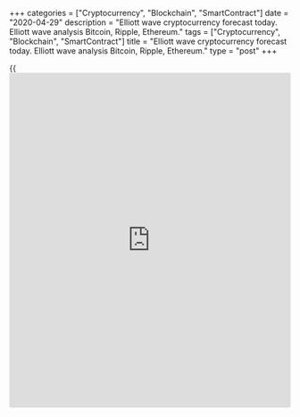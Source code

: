 +++
categories = ["Cryptocurrency", "Blockchain", "SmartContract"]
date = "2020-04-29"
description = "Elliott wave cryptocurrency forecast today. Elliott wave analysis Bitcoin, Ripple, Ethereum."
tags = ["Cryptocurrency", "Blockchain", "SmartContract"]
title = "Elliott wave cryptocurrency forecast today. Elliott wave analysis Bitcoin, Ripple, Ethereum."
type = "post"
+++

{{<iframe id="large-banner" src="https://www.bounty.group/#slide=20.0" width="100%" height="600" scrolling="no" style="border: 0px solid rgb(216, 221, 230); border-radius: 3px;">}}

April 29, 2020

April 29, 2020

Elliott wave [daily](https://www.fintecher.org/2020/03/03/forex-trading-daily-strategy/) forecast for Bitcoin, Ripple and EthereumRoman Onegin

## Elliott wave forecast for BTCUSD, ETHUSD, XRPUSD for today

###  **Elliott wave[BTCUSD][1] analysis**

 **![LiteForex: Elliott wave cryptocurrency forecast today. Elliott wave
analysis Bitcoin, Ripple, Ethereum.][2]**

The BTCUSD market continues forming the upward corrective wave B that is
a triple zigzag composed of the sub-waves [w]-[x]-[y]-[x]-[z]. There is
unfolding the final zigzag-shaped wave [z] of the triple formation. The
sub-waves (a) and (b) look complete, the (c) impulse hasn’t yet
finished. It may complete at a level around 8100.00. After that, the
market should turn down and start declining in the C-wave, as it is
outlined in the chart.

* * *

###  **Elliott wave[XRPUSD][3] analysis**

 **![LiteForex: Elliott wave cryptocurrency forecast today. Elliott wave
analysis Bitcoin, Ripple, Ethereum.][4]**

The XRPUSD market situation is similar to that of the [bitcoin](https://www.letsplayfx.com/blog/forex-for-bitcoin/). There is
forming the upward triple zigzag [w]-[x]-[y]-[x]-[z], namely, its final
leg, wave [z]. Based on the structure unfolding, wave [z] is a simple
zigzag (a)-(b)-(c), where waves (a) and (b) are complete, and the (c)
impulse is still developing. There is likely to complete the small down
correction [4] soon, next, the price should start rising in wave [5] to
a level of 0.224, where the entire long-term correction 4 should finish.
An approximate trajectory of the Ripple future price movement is
outlined in the chart.

* * *

###  **Elliott wave[ETHUSD][5] analysis**

 **![LiteForex: Elliott wave cryptocurrency forecast today. Elliott wave
analysis Bitcoin, Ripple, Ethereum.][6]**

Within the corrective wave 4 currently unfolding, there is forming the
final motive wave [z] as a simple zigzag (a)-(b)-(c). There is likely to
be developing the final leg of the (c) impulse. This impulse may
complete at a level around 202.00. After that, the price should be
declining in wave 5 to a level of 98.67. This level is the previous low,
created by the bear impulse wave 3.

* * *

P.S. Did you like my article? Share it in social networks: it will be
the best “thank you" :)

Ask me questions and comment below. I’ll be glad to answer your
questions and give necessary explanations.

 **Useful links:**

  * I recommend trying to trade with a reliable broker [here][7]. The system allows you to trade by yourself or copy successful traders from all across the globe.
  * Use my promo-code BLOG for getting deposit bonus 50% on LiteForex platform. Just enter this code in the appropriate field while [depositing][8] your trading account.
  * Telegram channel with high-quality analytics, Forex reviews, training articles, and other useful things for traders <t.me/liteforex>

![Elliott wave [daily](https://www.fintecher.org/2020/03/03/forex-trading-daily-strategy/) forecast for Bitcoin, Ripple and Ethereum][9]

The content of this article reflects the author’s opinion and does not
necessarily reflect the official position of LiteForex. The material
published on this page is provided for informational purposes only and
should not be considered as the provision of investment advice for the
purposes of Directive 2004/39/EC.

Rate this article:

{{value}}

( {{count}} {{title}} )

   1. my.liteforex.com/trading/chart?symbol=BTCUSD
   2. cdn.liteforex.com/cache/uploads/blog_post/wave-analysis-crypto/29-04-2020/BTCUSDH2.png?w=30&s=cf6ea99aafd1bcd2f85150a21a89d6f7
   3. my.liteforex.com/trading/chart?symbol=XRPUSD
   4. cdn.liteforex.com/cache/uploads/blog_post/wave-analysis-crypto/29-04-2020/XRPUSDH2.png?w=30&s=50447789acf83e3874a78555042ce2cf
   5. my.liteforex.com/trading/chart?symbol=ETHUSD
   6. cdn.liteforex.com/cache/uploads/blog_post/wave-analysis-crypto/29-04-2020/ETHUSDH2.png?w=30&s=4246dc9b045e5d1a82f39e7bb9a7f7c5
   7. my.liteforex.com/?category=analysts-opinions&slug=elliott-wave-[daily](https://www.fintecher.org/2020/03/03/forex-trading-daily-strategy/)-forecast-for-[bitcoin](https://www.letsplayfx.com/blog/forex-for-bitcoin/)-ripple-and-[Ethereum](https://www.playgroundfx.com/blog/the-creator-of-ethereum/)-2020-04-29&openPopup=%2Fregistration%2Fpopup&utm_source=blog&utm_medium=article&utm_campaign=bonus
   8. my.liteforex.com/deposit/?category=analysts-opinions&slug=elliott-wave-[daily](https://www.fintecher.org/2020/03/03/forex-trading-daily-strategy/)-forecast-for-[bitcoin](https://www.letsplayfx.com/blog/forex-for-bitcoin/)-ripple-and-[Ethereum](https://www.playgroundfx.com/blog/the-creator-of-ethereum/)-2020-04-29&promo_code=BLOG&utm_source=blog&utm_medium=article&utm_campaign=bonus
   9. cdn.liteforex.com/cache/uploads/blog_post/wave-analysis-crypto/29-04-2020/[BTC](https://www.playgroundfx.com/blog/who-is-the-creator-of-bitcoin/)-eth-xrp-29-04-2020-wave-analysis.png?q=75&w=1000&s=a8e215156ce782c1f65a9e126645f5e5